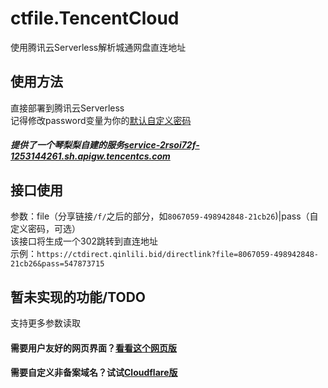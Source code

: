 # ctfile.TencentCloud
使用腾讯云Serverless解析城通网盘直连地址

## 使用方法
直接部署到腾讯云Serverless  
记得修改password变量为你的[默认自定义密码](https://home.ctfile.com/#item-settings/action-passcode)  
##### 提供了一个琴梨梨自建的服务[service-2rsoi72f-1253144261.sh.apigw.tencentcs.com](https://service-2rsoi72f-1253144261.sh.apigw.tencentcs.com)

## 接口使用
参数：file（分享链接`/f/`之后的部分，如`8067059-498942848-21cb26`)|pass（自定义密码，可选）  
该接口将生成一个302跳转到直连地址  
示例：`https://ctdirect.qinlili.bid/directlink?file=8067059-498942848-21cb26&pass=547873715`  

## 暂未实现的功能/TODO
支持更多参数读取  

#### 需要用户友好的网页界面？[看看这个网页版](https://github.com/qinlili23333/ctfileGet/)  
#### 需要自定义非备案域名？试试[Cloudflare版](https://github.com/qinlili23333/ctfile.Workers/)  

